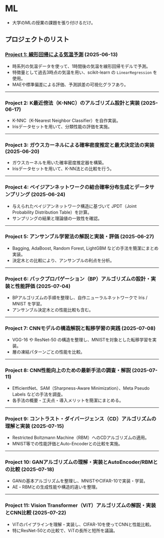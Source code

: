 # ML
* 大学のMLの授業の課題を張り付けるだけ。

## プロジェクトのリスト

### [Project 1: 線形回帰による気温予測](https://github.com/awaki-k/ML/tree/main/proj1) (2025-06-13)
- 時系列の気温データを使って、1時間後の気温を線形回帰モデルで予測。
- 特徴量として過去3時点の気温を用い、scikit-learn の `LinearRegression` を使用。
- MAEや標準偏差による評価、予測誤差の可視化グラフあり。

---

### Project 2: K最近傍法（K-NNC）のアルゴリズム設計と実装 (2025-06-17)
- K-NNC（K-Nearest Neighbor Classifier）を自作実装。
- Irisデータセットを用いて、分類性能の評価を実施。

---

### Project 3: ガウスカーネルによる確率密度推定と最尤決定法の実装 (2025-06-20)
- ガウスカーネルを用いた確率密度推定器を構築。
- Irisデータセットを用いて、K-NN法との比較を行う。

---

### Project 4: ベイジアンネットワークの結合確率分布生成とデータサンプリング (2025-06-24)
- 与えられたベイジアンネットワーク構造に基づいて JPDT（Joint Probability Distribution Table）を計算。
- サンプリングの結果と理論値の一致性を確認。

---

### Project 5: アンサンブル学習法の解説と実装・評価 (2025-06-27)
- Bagging, AdaBoost, Random Forest, LightGBM などの手法を簡潔にまとめ実装。
- 決定木との比較により、アンサンブルの利点を分析。

---

### Project 6: バックプロパゲーション（BP）アルゴリズムの設計・実装と性能評価 (2025-07-04)
- BPアルゴリズムの手順を整理し、自作ニューラルネットワークで Iris / MNIST を学習。
- アンサンブル決定木との性能比較も含む。

---

### Project 7: CNNモデルの構造解説と転移学習の実践 (2025-07-08)
- VGG-16 や ResNet-50 の構造を整理し、MNISTを対象とした転移学習を実装。
- 層の凍結パターンごとの性能を比較。

---

### Project 8: CNN性能向上のための最新手法の調査・解説 (2025-07-11)
- EfficientNet、SAM（Sharpness-Aware Minimization）、Meta Pseudo Labels などの手法を調査。
- 各手法の概要・工夫点・導入メリットを簡潔にまとめる。

---

### Project 9: コントラスト・ダイバージェンス（CD）アルゴリズムの理解と実装 (2025-07-15)
- Restricted Boltzmann Machine（RBM）へのCDアルゴリズムの適用。
- MNIST等での性能評価とAuto-Encoderとの比較を実施。

---

### Project 10: GANアルゴリズムの理解・実装とAutoEncoder/RBMとの比較 (2025-07-18)
- GANの基本アルゴリズムを整理し、MNISTやCIFAR-10で実装・学習。
- AE・RBMとの生成性能や構造的違いを整理。

---

### Project 11: Vision Transformer（ViT）アルゴリズムの解説・実装とCNN比較 (2025-07-22)
- ViTのパイプラインを理解・実装し、CIFAR-10を使ってCNNと性能比較。
- 特にResNet-50との比較で、ViTの長所と短所を議論。
